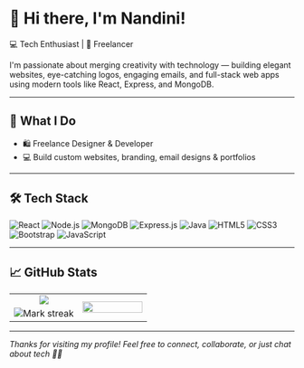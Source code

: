 # 👋 Hi there, I'm Nandini!

💻 Tech Enthusiast | 🎨 Freelancer

I'm passionate about merging creativity with technology — building elegant websites, eye-catching logos, engaging emails, and full-stack web apps using modern tools like React, Express, and MongoDB.

---

## 💼 What I Do

- 🛍️ Freelance Designer & Developer  
- 💻 Build custom websites, branding, email designs & portfolios  

---

## 🛠️ Tech Stack

![React](https://img.shields.io/badge/-React-61DAFB?logo=react&logoColor=white&style=flat)
![Node.js](https://img.shields.io/badge/-Node.js-339933?logo=node.js&logoColor=white&style=flat)
![MongoDB](https://img.shields.io/badge/-MongoDB-47A248?logo=mongodb&logoColor=white&style=flat)
![Express.js](https://img.shields.io/badge/-Express-black?logo=express&logoColor=white&style=flat)
![Java](https://img.shields.io/badge/-Java-007396?logo=java&logoColor=white&style=flat)
![HTML5](https://img.shields.io/badge/-HTML5-E34F26?logo=html5&logoColor=white&style=flat)
![CSS3](https://img.shields.io/badge/-CSS3-1572B6?logo=css3&logoColor=white&style=flat)
![Bootstrap](https://img.shields.io/badge/Bootstrap-563d7c?logo=bootstrap&logoColor=white)
![JavaScript](https://img.shields.io/badge/-JavaScript-F7DF1E?logo=javascript&logoColor=black&style=flat)

---

## 📈 GitHub Stats

<table>
  <tbody>
    <tr border="none">
    <td width="50%" align="center">
      <img align="center" src="https://github-readme-stats.vercel.app/api?username=Nandini0826&show_icons=true&theme=radical" />
    </td>
    <td rowspan='2' align="center">
      <img align="center" width="100%" src="https://github-readme-stats.vercel.app/api/top-langs/?username=Nandini0826&theme=radical&hide_border=false&no-bg=true&no-frame=true&langs_count=6" />
    </td>
  </tr>
  <tr border="none">
    <td align="center" width="50%" align="center">
      <img alt="Mark streak" src="https://github-readme-streak-stats-five-roan.vercel.app?user=Nandini0826&theme=radical">
    </td>
  </tr>
  </tbody>
</table>

---

_Thanks for visiting my profile! Feel free to connect, collaborate, or just chat about tech 💬✨_
